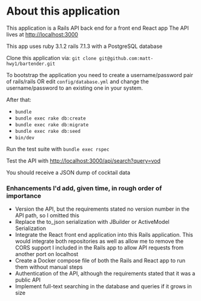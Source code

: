 # About this application

This application is a Rails API back end for a front end React app
The API lives at
[http://localhost:3000](http://localhost:3000)

This app uses ruby 3.1.2 rails 7.1.3 with a PostgreSQL database

Clone this application via: `git clone git@github.com:matt-hwy1/bartender.git`

To bootstrap the application you need to create a username/password pair of rails/rails OR
edit `config/database.yml` and change the username/password to an existing one in your system.

After that:
- `bundle`
- `bundle exec rake db:create`
- `bundle exec rake db:migrate`
- `bundle exec rake db:seed`
- `bin/dev`

Run the test suite with `bundle exec rspec`

Test the API with [http://localhost:3000/api/search?query=vod](http://localhost:3000/api/search?query=vod)

You should receive a JSON dump of cocktail data

### Enhancements I'd add, given time, in rough order of importance
- Version the API, but the requirements stated no version number in the API path, so I omitted this
- Replace the to_json serialization with JBuilder or ActiveModel Serialization
- Integrate the React front end application into this Rails application. This would integrate both repositories as well as allow me to remove the CORS support I included in the Rails app to allow API requests from another port on localhost
- Create a Docker compose file of both the Rails and React app to run them without manual steps
- Authentication of the API, although the requirements stated that it was a public API
- Implement full-text searching in the database and queries if it grows in size
